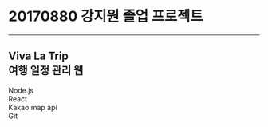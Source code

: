 # 20170880 강지원 졸업 프로젝트
------------
Viva La Trip  
여행 일정 관리 웹
------------
Node.js  
React  
Kakao map api  
Git  
